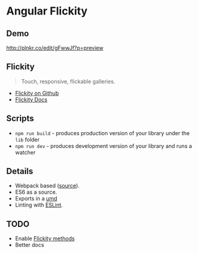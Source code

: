 # Angular Flickity


## Demo

http://plnkr.co/edit/gFwwJf?p=preview


## Flickity

> Touch, responsive, flickable galleries.

- [Flickity on Github](https://github.com/metafizzy/flickity)
- [Flickity Docs](http://flickity.metafizzy.co/)


## Scripts

* `npm run build` - produces production version of your library under the `lib` folder
* `npm run dev` - produces development version of your library and runs a watcher


## Details

* Webpack based ([source](https://github.com/krasimir/webpack-library-starter)).
* ES6 as a source.
* Exports in a [umd](https://github.com/umdjs/umd)
* Linting with [ESLint](http://eslint.org/).


## TODO

- Enable [Flickity methods](http://flickity.metafizzy.co/api.html)
- Better docs


